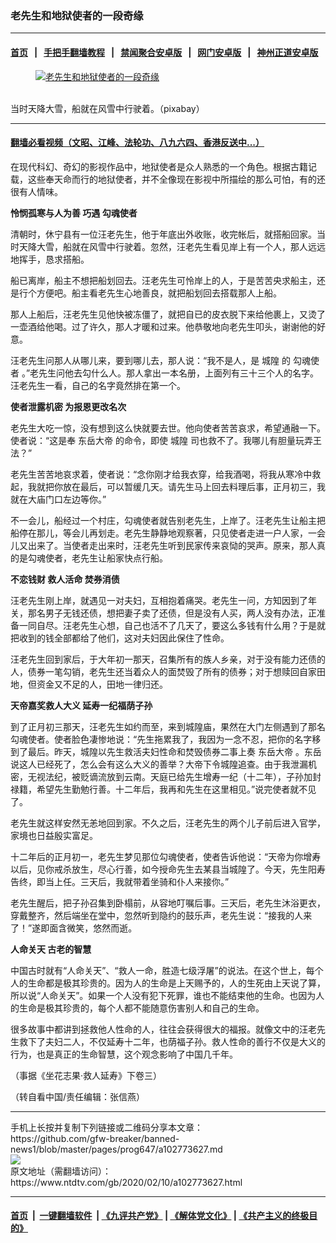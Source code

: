 ### 老先生和地狱使者的一段奇缘
------------------------

#### [首页](https://github.com/gfw-breaker/banned-news1/blob/master/README.md) &nbsp;&nbsp;|&nbsp;&nbsp; [手把手翻墙教程](https://github.com/gfw-breaker/guides/wiki) &nbsp;&nbsp;|&nbsp;&nbsp; [禁闻聚合安卓版](https://github.com/gfw-breaker/bn-android) &nbsp;&nbsp;|&nbsp;&nbsp; [网门安卓版](https://github.com/oGate2/oGate) &nbsp;&nbsp;|&nbsp;&nbsp; [神州正道安卓版](https://github.com/SzzdOgate/update) 



<div><div class="featured_image">
 <a href="https://i.ntdtv.com/assets/uploads/2020/02/2020-02-10_135844.jpg" target="_blank">
  <figure>
   <img alt="老先生和地狱使者的一段奇缘" src="https://i.ntdtv.com/assets/uploads/2020/02/2020-02-10_135844-800x450.jpg"/>
  </figure><br/>
 </a>
 <span class="caption">
  当时天降大雪，船就在风雪中行驶着。（pixabay）
 </span>
</div>
</div><hr/>

#### [翻墙必看视频（文昭、江峰、法轮功、八九六四、香港反送中...）](https://github.com/gfw-breaker/banned-news1/blob/master/pages/link3.md)

<div><div class="post_content" itemprop="articleBody">
 <p>
  在现代科幻、奇幻的影视作品中，地狱使者是众人熟悉的一个角色。根据古籍记载，这些奉天命而行的地狱使者，并不全像现在影视中所描绘的那么可怕，有的还很有人情味。
 </p>
 <p>
  <strong>
   怜悯孤寒与人为善 巧遇
   <ok href="https://www.ntdtv.com/gb/勾魂使者.htm">
    勾魂使者
   </ok>
  </strong>
 </p>
 <p>
  清朝时，休宁县有一位汪老先生，他于年底出外收账，收完帐后，就搭船回家。当时天降大雪，船就在风雪中行驶着。忽然，汪老先生看见岸上有一个人，那人远远地挥手，恳求搭船。
 </p>
 <p>
  船已离岸，船主不想把船划回去。汪老先生可怜岸上的人，于是苦苦央求船主，还是行个方便吧。船主看老先生心地善良，就把船划回去搭载那人上船。
 </p>
 <p>
  那人上船后，汪老先生见他快被冻僵了，就把自已的皮衣脱下来给他裹上，又烫了一壶酒给他喝。过了许久，那人才暖和过来。他恭敬地向老先生叩头，谢谢他的好意。
 </p>
 <p>
  汪老先生问那人从哪儿来，要到哪儿去，那人说：“我不是人，是
  <ok href="https://www.ntdtv.com/gb/城隍.htm">
   城隍
  </ok>
  的
  <ok href="https://www.ntdtv.com/gb/勾魂使者.htm">
   勾魂使者
  </ok>
  。”老先生问他去勾什么人。那人拿出一本名册，上面列有三十三个人的名字。汪老先生一看，自己的名字竟然排在第一个。
 </p>
 <p>
  <strong>
   使者泄露机密 为报恩更改名次
  </strong>
 </p>
 <p>
  老先生大吃一惊，没有想到这么快就要去世。他向使者苦苦哀求，希望通融一下。使者说：“这是奉
  <ok href="https://www.ntdtv.com/gb/东岳大帝.htm">
   东岳大帝
  </ok>
  的命令，即使
  <ok href="https://www.ntdtv.com/gb/城隍.htm">
   城隍
  </ok>
  司也救不了。我哪儿有胆量玩弄王法？”
 </p>
 <p>
  老先生苦苦地哀求着，使者说：“念你刚才给我衣穿，给我酒喝，将我从寒冷中救起，我就把你放在最后，可以暂缓几天。请先生马上回去料理后事，正月初三，我就在大庙门口左边等你。”
 </p>
 <p>
  不一会儿，船经过一个村庄，勾魂使者就告别老先生，上岸了。汪老先生让船主把船停在那儿，等会儿再划走。老先生静静地观察著，只见使者走进一户人家，一会儿又出来了。当使者走出来时，汪老先生听到民家传来哀恸的哭声。原来，那人真的是勾魂使者，老先生让船家快点行船。
 </p>
 <p>
  <strong>
   不恋钱财 救人活命 焚券消债
  </strong>
 </p>
 <p>
  汪老先生刚上岸，就遇见一对夫妇，互相抱着痛哭。老先生一问，方知因到了年关，那名男子无钱还债，想把妻子卖了还债，但是没有人买，两人没有办法，正准备一同自尽。汪老先生心想，自己也活不了几天了，要这么多钱有什么用？于是就把收到的钱全部都给了他们，这对夫妇因此保住了性命。
 </p>
 <p>
  汪老先生回到家后，于大年初一那天，召集所有的族人乡亲，对于没有能力还债的人，债券一笔勾销，老先生还当着众人的面焚毁了所有的债券；对于想赎回自家田地，但资金又不足的人，田地一律归还。
 </p>
 <p>
  <strong>
   天帝嘉奖救人大义 延寿一纪福荫子孙
  </strong>
 </p>
 <p>
  到了正月初三那天，汪老先生如约而至，来到城隍庙，果然在大门左侧遇到了那名勾魂使者。使者脸色凄惨地说：“先生拖累我了，我因为一念不忍，把你的名字移到了最后。昨天，城隍以先生救活夫妇性命和焚毁债券二事上奏
  <ok href="https://www.ntdtv.com/gb/东岳大帝.htm">
   东岳大帝
  </ok>
  。东岳说这人已经死了，怎么会有这么大义的善举？大帝下令城隍追查。由于我泄漏机密，无视法纪，被贬谪流放到云南。天庭已给先生增寿一纪（十二年），子孙加封禄籍，希望先生勤勉行善。十二年后，我再和先生在这里相见。”说完使者就不见了。
 </p>
 <p>
  老先生就这样安然无恙地回到家。不久之后，汪老先生的两个儿子前后进入官学，家境也日益殷实富足。
 </p>
 <p>
  十二年后的正月初一，老先生梦见那位勾魂使者，使者告诉他说：“天帝为你增寿以后，见你戒杀放生，尽心行善，如今授命先生去某县当城隍了。今天，先生阳寿告终，即当上任。三天后，我就带着坐骑和仆人来接你。”
 </p>
 <p>
  老先生醒后，把子孙召集到卧榻前，从容地叮嘱后事。三天后，老先生沐浴更衣，穿戴整齐，然后端坐在堂中，忽然听到隐约的鼓乐声，老先生说：“接我的人来了！”遂即面含微笑，悠然而逝。
 </p>
 <p>
  <strong>
   人命关天 古老的智慧
  </strong>
 </p>
 <p>
  中国古时就有“人命关天”、“救人一命，胜造七级浮屠”的说法。在这个世上，每个人的生命都是极其珍贵的。因为人的生命是上天赐予的，人的生死由上天说了算，所以说“人命关天”。如果一个人没有犯下死罪，谁也不能结束他的生命。也因为人的生命是极其珍贵的，每个人都不能随意伤害别人和自己的生命。
 </p>
 <p>
  很多故事中都讲到拯救他人性命的人，往往会获得很大的福报。就像文中的汪老先生救下了夫妇二人，不仅延寿十二年，也荫福子孙。救人性命的善行不仅是大义的行为，也是真正的生命智慧，这个观念影响了中国几千年。
 </p>
 <p>
  （事据《坐花志果·救人延寿》下卷三）
 </p>
 <p>
  （转自看中国/责任编辑：张信燕）
 </p>
 <div class="single_ad">
 </div>
</div>
</div>
<hr/>
手机上长按并复制下列链接或二维码分享本文章：<br/>
https://github.com/gfw-breaker/banned-news1/blob/master/pages/prog647/a102773627.md <br/>
<a href='https://github.com/gfw-breaker/banned-news1/blob/master/pages/prog647/a102773627.md'><img src='https://github.com/gfw-breaker/banned-news1/blob/master/pages/prog647/a102773627.md.png'/></a> <br/>
原文地址（需翻墙访问）：https://www.ntdtv.com/gb/2020/02/10/a102773627.html


------------------------
#### [首页](https://github.com/gfw-breaker/banned-news1/blob/master/README.md) &nbsp;|&nbsp; [一键翻墙软件](https://github.com/gfw-breaker/nogfw/blob/master/README.md) &nbsp;| [《九评共产党》](https://github.com/gfw-breaker/9ping.md/blob/master/README.md#九评之一评共产党是什么) | [《解体党文化》](https://github.com/gfw-breaker/jtdwh.md/blob/master/README.md) | [《共产主义的终极目的》](https://github.com/gfw-breaker/gczydzjmd.md/blob/master/README.md)


<img src='http://gfw-breaker.win/banned-news/pages/prog647/a102773627.md' width='0px' height='0px'/>